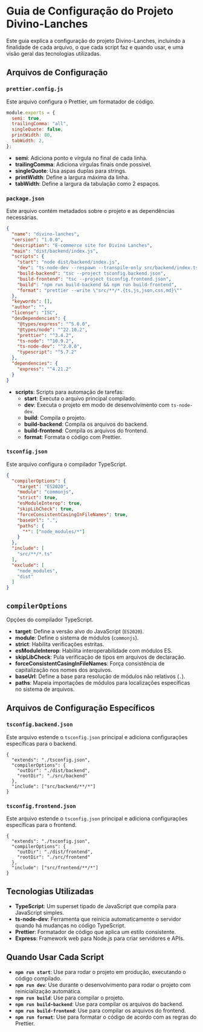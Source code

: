 # Guia de Configuração do Projeto Divino-Lanches

Este guia explica a configuração do projeto Divino-Lanches, incluindo a finalidade de cada arquivo, o que cada script faz e quando usar, e uma visão geral das tecnologias utilizadas.

## Arquivos de Configuração

### `prettier.config.js`

Este arquivo configura o Prettier, um formatador de código.

```javascript
module.exports = {
  semi: true,
  trailingComma: "all",
  singleQuote: false,
  printWidth: 80,
  tabWidth: 2,
};
```

- **semi**: Adiciona ponto e vírgula no final de cada linha.
- **trailingComma**: Adiciona vírgulas finais onde possível.
- **singleQuote**: Usa aspas duplas para strings.
- **printWidth**: Define a largura máxima da linha.
- **tabWidth**: Define a largura da tabulação como 2 espaços.

### `package.json`

Este arquivo contém metadados sobre o projeto e as dependências necessárias.

```json
{
  "name": "divino-lanches",
  "version": "1.0.0",
  "description": "E-commerce site for Divino Lanches",
  "main": "dist/backend/index.js",
  "scripts": {
    "start": "node dist/backend/index.js",
    "dev": "ts-node-dev --respawn --transpile-only src/backend/index.ts",
    "build-backend": "tsc --project tsconfig.backend.json",
    "build-frontend": "tsc --project tsconfig.frontend.json",
    "build": "npm run build-backend && npm run build-frontend",
    "format": "prettier --write \"src/**/*.{ts,js,json,css,md}\""
  },
  "keywords": [],
  "author": "",
  "license": "ISC",
  "devDependencies": {
    "@types/express": "^5.0.0",
    "@types/node": "^22.10.2",
    "prettier": "^3.4.2",
    "ts-node": "^10.9.2",
    "ts-node-dev": "^2.0.0",
    "typescript": "^5.7.2"
  },
  "dependencies": {
    "express": "^4.21.2"
  }
}
```

- **scripts**: Scripts para automação de tarefas:
  - **start**: Executa o arquivo principal compilado.
  - **dev**: Executa o projeto em modo de desenvolvimento com `ts-node-dev`.
  - **build**: Compila o projeto.
  - **build-backend**: Compila os arquivos do backend.
  - **build-frontend**: Compila os arquivos do frontend.
  - **format**: Formata o código com Prettier.

### `tsconfig.json`

Este arquivo configura o compilador TypeScript.

```json
{
  "compilerOptions": {
    "target": "ES2020",
    "module": "commonjs",
    "strict": true,
    "esModuleInterop": true,
    "skipLibCheck": true,
    "forceConsistentCasingInFileNames": true,
    "baseUrl": ".",
    "paths": {
      "*": ["node_modules/*"]
    }
  },
  "include": [
    "src/**/*.ts"
  ],
  "exclude": [
    "node_modules",
    "dist"
  ]
}
```

## `compilerOptions`

Opções do compilador TypeScript.

- **target**: Define a versão alvo do JavaScript (`ES2020`).
- **module**: Define o sistema de módulos (`commonjs`).
- **strict**: Habilita verificações estritas.
- **esModuleInterop**: Habilita interoperabilidade com módulos ES.
- **skipLibCheck**: Pula verificação de tipos em arquivos de declaração.
- **forceConsistentCasingInFileNames**: Força consistência de capitalização nos nomes dos arquivos.
- **baseUrl**: Define a base para resolução de módulos não relativos (`.`).
- **paths**: Mapeia importações de módulos para localizações específicas no sistema de arquivos.

## Arquivos de Configuração Específicos

### `tsconfig.backend.json`

Este arquivo estende o `tsconfig.json` principal e adiciona configurações específicas para o backend.
```
{
  "extends": "./tsconfig.json",
  "compilerOptions": {
    "outDir": "./dist/backend",
    "rootDir": "./src/backend"
  },
  "include": ["src/backend/**/*"]
}
```

### `tsconfig.frontend.json`

Este arquivo estende o `tsconfig.json` principal e adiciona configurações específicas para o frontend.

```
{
  "extends": "./tsconfig.json",
  "compilerOptions": {
    "outDir": "./dist/frontend",
    "rootDir": "./src/frontend"
  },
  "include": ["src/frontend/**/*"]
}
```

## Tecnologias Utilizadas

- **TypeScript**: Um superset tipado de JavaScript que compila para JavaScript simples.
- **ts-node-dev**: Ferramenta que reinicia automaticamente o servidor quando há mudanças no código TypeScript.
- **Prettier**: Formatador de código que aplica um estilo consistente.
- **Express**: Framework web para Node.js para criar servidores e APIs.

## Quando Usar Cada Script

- **`npm run start`**: Use para rodar o projeto em produção, executando o código compilado.
- **`npm run dev`**: Use durante o desenvolvimento para rodar o projeto com reinicialização automática.
- **`npm run build`**: Use para compilar o projeto.
- **`npm run build-backend`**: Use para compilar os arquivos do backend.
- **`npm run build-frontend`**: Use para compilar os arquivos do frontend.
- **`npm run format`**: Use para formatar o código de acordo com as regras do Prettier.